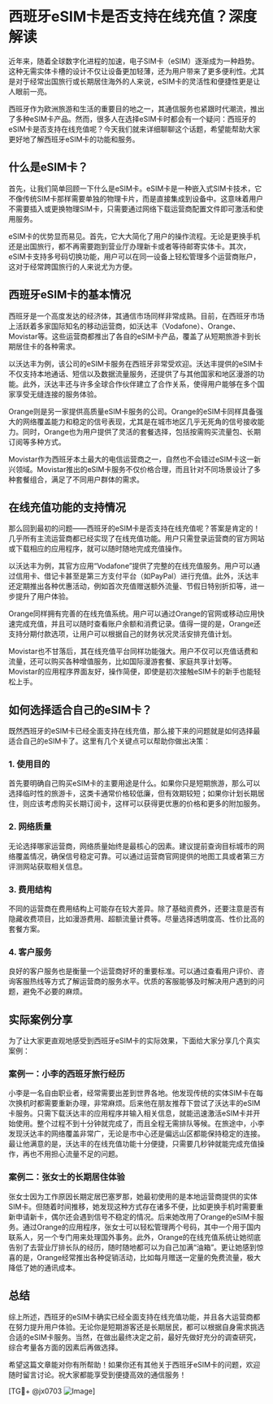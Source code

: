 # 西班牙eSIM卡是否支持在线充值？深度解读

近年来，随着全球数字化进程的加速，电子SIM卡（eSIM）逐渐成为一种趋势。这种无需实体卡槽的设计不仅让设备更加轻薄，还为用户带来了更多便利性。尤其是对于经常出国旅行或长期居住海外的人来说，eSIM卡的灵活性和便捷性更是让人眼前一亮。

西班牙作为欧洲旅游和生活的重要目的地之一，其通信服务也紧跟时代潮流，推出了多种eSIM卡产品。然而，很多人在选择eSIM卡时都会有一个疑问：西班牙的eSIM卡是否支持在线充值呢？今天我们就来详细聊聊这个话题，希望能帮助大家更好地了解西班牙eSIM卡的功能和服务。

## 什么是eSIM卡？

首先，让我们简单回顾一下什么是eSIM卡。eSIM卡是一种嵌入式SIM卡技术，它不像传统SIM卡那样需要单独的物理卡片，而是直接集成到设备中。这意味着用户不需要插入或更换物理SIM卡，只需要通过网络下载运营商配置文件即可激活和使用服务。

eSIM卡的优势显而易见。首先，它大大简化了用户的操作流程。无论是更换手机还是出国旅行，都不再需要跑到营业厅办理新卡或者等待邮寄实体卡。其次，eSIM卡支持多号码切换功能，用户可以在同一设备上轻松管理多个运营商账户，这对于经常跨国旅行的人来说尤为方便。

## 西班牙eSIM卡的基本情况

西班牙是一个高度发达的经济体，其通信市场同样非常成熟。目前，在西班牙市场上活跃着多家国际知名的移动运营商，如沃达丰（Vodafone）、Orange、Movistar等。这些运营商都推出了各自的eSIM卡产品，覆盖了从短期旅游卡到长期居住卡的各种需求。

以沃达丰为例，该公司的eSIM卡服务在西班牙非常受欢迎。沃达丰提供的eSIM卡不仅支持本地通话、短信以及数据流量服务，还提供了与其他国家和地区漫游的功能。此外，沃达丰还与许多全球合作伙伴建立了合作关系，使得用户能够在多个国家享受无缝连接的服务体验。

Orange则是另一家提供高质量eSIM卡服务的公司。Orange的eSIM卡同样具备强大的网络覆盖能力和稳定的信号表现，尤其是在城市地区几乎无死角的信号接收能力。同时，Orange也为用户提供了灵活的套餐选择，包括按需购买流量包、长期订阅等多种方式。

Movistar作为西班牙本土最大的电信运营商之一，自然也不会错过eSIM卡这一新兴领域。Movistar推出的eSIM卡服务不仅价格合理，而且针对不同场景设计了多种套餐组合，满足了不同用户群体的需求。

## 在线充值功能的支持情况

那么回到最初的问题——西班牙的eSIM卡是否支持在线充值呢？答案是肯定的！几乎所有主流运营商都已经实现了在线充值功能。用户只需登录运营商的官方网站或下载相应的应用程序，就可以随时随地完成充值操作。

以沃达丰为例，其官方应用“Vodafone”提供了完整的在线充值服务。用户可以通过信用卡、借记卡甚至是第三方支付平台（如PayPal）进行充值。此外，沃达丰还定期推出各种优惠活动，例如首次充值赠送额外流量、节假日特别折扣等，进一步提升了用户体验。

Orange同样拥有完善的在线充值系统。用户可以通过Orange的官网或移动应用快速完成充值，并且可以随时查看账户余额和消费记录。值得一提的是，Orange还支持分期付款选项，让用户可以根据自己的财务状况灵活安排充值计划。

Movistar也不甘落后，其在线充值平台同样功能强大。用户不仅可以充值话费和流量，还可以购买各种增值服务，比如国际漫游套餐、家庭共享计划等。Movistar的应用程序界面友好，操作简便，即使是初次接触eSIM卡的新手也能轻松上手。

## 如何选择适合自己的eSIM卡？

既然西班牙的eSIM卡已经全面支持在线充值，那么接下来的问题就是如何选择最适合自己的eSIM卡了。这里有几个关键点可以帮助你做出决策：

### 1. **使用目的**
首先要明确自己购买eSIM卡的主要用途是什么。如果你只是短期旅游，那么可以选择临时性的旅游卡，这类卡通常价格较低廉，但有效期较短；如果你计划长期居住，则应该考虑购买长期订阅卡，这样可以获得更优惠的价格和更多的附加服务。

### 2. **网络质量**
无论选择哪家运营商，网络质量始终是最核心的因素。建议提前查询目标城市的网络覆盖情况，确保信号稳定可靠。可以通过运营商官网提供的地图工具或者第三方评测网站获取相关信息。

### 3. **费用结构**
不同的运营商在费用结构上可能存在较大差异。除了基础资费外，还要注意是否有隐藏收费项目，比如漫游费用、超额流量计费等。尽量选择透明度高、性价比高的套餐方案。

### 4. **客户服务**
良好的客户服务也是衡量一个运营商好坏的重要标准。可以通过查看用户评价、咨询客服热线等方式了解运营商的服务水平。优质的客服能够及时解决用户遇到的问题，避免不必要的麻烦。

## 实际案例分享

为了让大家更直观地感受到西班牙eSIM卡的实际效果，下面给大家分享几个真实案例：

### 案例一：小李的西班牙旅行经历
小李是一名自由职业者，经常需要出差到世界各地。他发现传统的实体SIM卡在每次换机时都需要重新办理，非常麻烦。后来他在朋友推荐下尝试了沃达丰的eSIM卡服务。只需下载沃达丰的应用程序并输入相关信息，就能迅速激活eSIM卡并开始使用。整个过程不到十分钟就完成了，而且全程无需排队等候。在旅途中，小李发现沃达丰的网络覆盖非常广，无论是市中心还是偏远山区都能保持稳定的连接。最让他满意的是，沃达丰的在线充值功能十分便捷，只需要几秒钟就能完成充值操作，再也不用担心流量不足的问题。

### 案例二：张女士的长期居住体验
张女士因为工作原因长期定居巴塞罗那，她最初使用的是本地运营商提供的实体SIM卡。但随着时间推移，她发现这种方式存在诸多不便，比如更换手机时需要重新申请新卡，偶尔还会遇到信号不稳定的情况。后来她改用了Orange的eSIM卡服务。通过Orange的应用程序，张女士可以轻松管理两个号码，其中一个用于国内联系人，另一个专门用来处理国外事务。此外，Orange的在线充值系统让她彻底告别了去营业厅排长队的经历，随时随地都可以为自己加满“油箱”。更让她感到惊喜的是，Orange经常推出各种促销活动，比如每月赠送一定量的免费流量，极大降低了她的通讯成本。

## 总结

综上所述，西班牙的eSIM卡确实已经全面支持在线充值功能，并且各大运营商都在努力提升用户体验。无论你是短期游客还是长期居民，都可以根据自身需求挑选合适的eSIM卡服务。当然，在做出最终决定之前，最好先做好充分的调查研究，综合考量各方面的因素后再做选择。

希望这篇文章能对你有所帮助！如果你还有其他关于西班牙eSIM卡的问题，欢迎随时留言讨论。祝大家都能享受到便捷高效的通信服务！

[TG💪+ @jx0703 ![Image](https://github.com/user-attachments/assets/dbca1d08-cadb-493c-b0ec-ad6f7a83f270)]